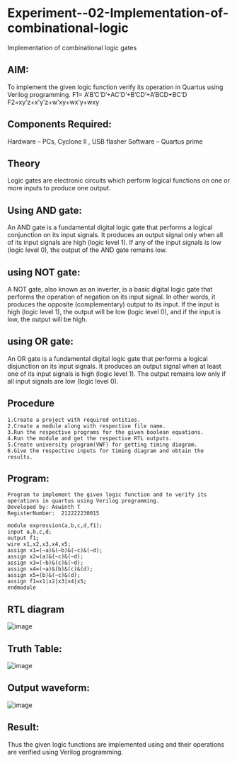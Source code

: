 # Experiment--02-Implementation-of-combinational-logic
Implementation of combinational logic gates
 
## AIM:
To implement the given logic function verify its operation in Quartus using Verilog programming.
 F1= A’B’C’D’+AC’D’+B’CD’+A’BCD+BC’D
F2=xy’z+x’y’z+w’xy+wx’y+wxy
 
 
 
## Components Required:
 Hardware – PCs, Cyclone II , USB flasher
 Software – Quartus prime


## Theory
Logic gates are electronic circuits which perform logical functions on one or more inputs to produce one output.

## Using AND gate:
An AND gate is a fundamental digital logic gate that performs a logical conjunction on its input signals. It produces an output signal only when all of its input signals are high (logic level 1). If any of the input signals is low (logic level 0), the output of the AND gate remains low.

## using NOT gate:
A NOT gate, also known as an inverter, is a basic digital logic gate that performs the operation of negation on its input signal. In other words, it produces the opposite (complementary) output to its input. If the input is high (logic level 1), the output will be low (logic level 0), and if the input is low, the output will be high.

## using OR gate:
An OR gate is a fundamental digital logic gate that performs a logical disjunction on its input signals. It produces an output signal when at least one of its input signals is high (logic level 1). The output remains low only if all input signals are low (logic level 0).

## Procedure
```
1.Create a project with required entities.
2.Create a module along with respective file name.
3.Run the respective programs for the given boolean equations.
4.Run the module and get the respective RTL outputs.
5.Create university program(VWF) for getting timing diagram. 
6.Give the respective inputs for timing diagram and obtain the results.
```
## Program:
```
Program to implement the given logic function and to verify its operations in quartus using Verilog programming.
Developed by: Aswinth T
RegisterNumber:  212222230015

module expression(a,b,c,d,f1);
input a,b,c,d;
output f1;
wire x1,x2,x3,x4,x5;
assign x1=(~a)&(~b)&(~c)&(~d);
assign x2=(a)&(~c)&(~d);
assign x3=(~b)&(c)&(~d);
assign x4=(~a)&(b)&(c)&(d);
assign x5=(b)&(~c)&(d);
assign f1=x1|x2|x3|x4|x5;
endmodule
```
## RTL diagram
![image](https://github.com/Aswinth21/Experiment--02-Implementation-of-combinational-logic-/assets/120236638/a1a5bdbb-c0ef-4a73-9e5f-9e3a55457eac)

## Truth Table:
![image](https://github.com/Aswinth21/Experiment--02-Implementation-of-combinational-logic-/assets/120236638/0f5eaa4c-cd5f-4454-9f48-2f455a09016f)

## Output waveform:
![image](https://github.com/Aswinth21/Experiment--02-Implementation-of-combinational-logic-/assets/120236638/b48e5329-b838-4d76-ba40-ebe2a16d24d4)

## Result:
Thus the given logic functions are implemented using  and their operations are verified using Verilog programming.
